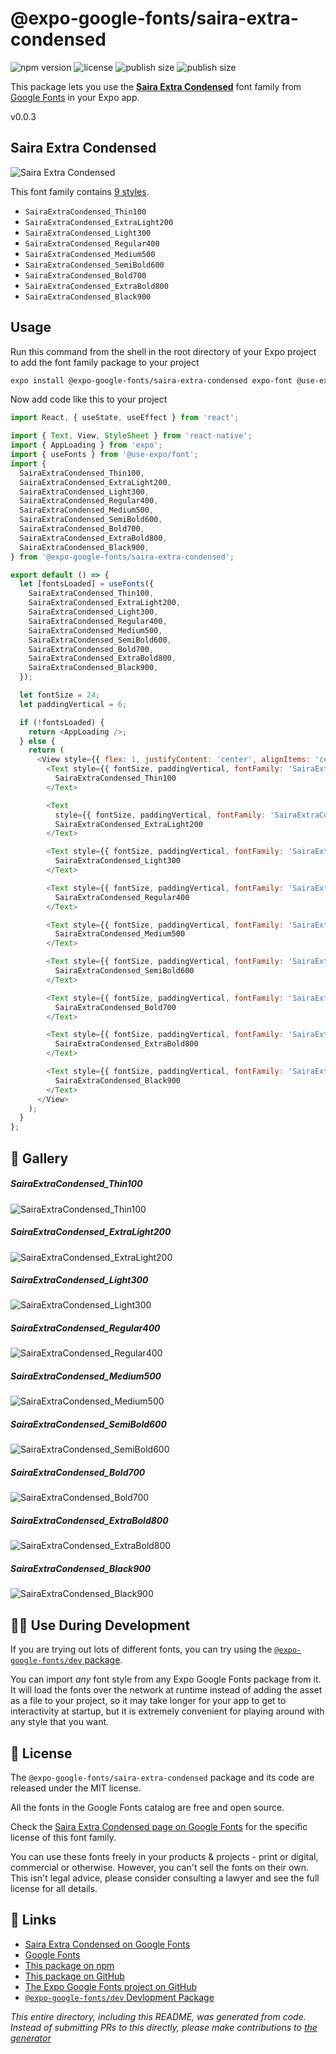 # @expo-google-fonts/saira-extra-condensed

![npm version](https://flat.badgen.net/npm/v/@expo-google-fonts/saira-extra-condensed)
![license](https://flat.badgen.net/github/license/expo/google-fonts)
![publish size](https://flat.badgen.net/packagephobia/install/@expo-google-fonts/saira-extra-condensed)
![publish size](https://flat.badgen.net/packagephobia/publish/@expo-google-fonts/saira-extra-condensed)

This package lets you use the [**Saira Extra Condensed**](https://fonts.google.com/specimen/Saira+Extra+Condensed) font family from [Google Fonts](https://fonts.google.com/) in your Expo app.

v0.0.3

## Saira Extra Condensed

![Saira Extra Condensed](./font-family.png)

This font family contains [9 styles](#-gallery).

- `SairaExtraCondensed_Thin100`
- `SairaExtraCondensed_ExtraLight200`
- `SairaExtraCondensed_Light300`
- `SairaExtraCondensed_Regular400`
- `SairaExtraCondensed_Medium500`
- `SairaExtraCondensed_SemiBold600`
- `SairaExtraCondensed_Bold700`
- `SairaExtraCondensed_ExtraBold800`
- `SairaExtraCondensed_Black900`

## Usage

Run this command from the shell in the root directory of your Expo project to add the font family package to your project
```sh
expo install @expo-google-fonts/saira-extra-condensed expo-font @use-expo/font
```

Now add code like this to your project
```js
import React, { useState, useEffect } from 'react';

import { Text, View, StyleSheet } from 'react-native';
import { AppLoading } from 'expo';
import { useFonts } from '@use-expo/font';
import {
  SairaExtraCondensed_Thin100,
  SairaExtraCondensed_ExtraLight200,
  SairaExtraCondensed_Light300,
  SairaExtraCondensed_Regular400,
  SairaExtraCondensed_Medium500,
  SairaExtraCondensed_SemiBold600,
  SairaExtraCondensed_Bold700,
  SairaExtraCondensed_ExtraBold800,
  SairaExtraCondensed_Black900,
} from '@expo-google-fonts/saira-extra-condensed';

export default () => {
  let [fontsLoaded] = useFonts({
    SairaExtraCondensed_Thin100,
    SairaExtraCondensed_ExtraLight200,
    SairaExtraCondensed_Light300,
    SairaExtraCondensed_Regular400,
    SairaExtraCondensed_Medium500,
    SairaExtraCondensed_SemiBold600,
    SairaExtraCondensed_Bold700,
    SairaExtraCondensed_ExtraBold800,
    SairaExtraCondensed_Black900,
  });

  let fontSize = 24;
  let paddingVertical = 6;

  if (!fontsLoaded) {
    return <AppLoading />;
  } else {
    return (
      <View style={{ flex: 1, justifyContent: 'center', alignItems: 'center' }}>
        <Text style={{ fontSize, paddingVertical, fontFamily: 'SairaExtraCondensed_Thin100' }}>
          SairaExtraCondensed_Thin100
        </Text>

        <Text
          style={{ fontSize, paddingVertical, fontFamily: 'SairaExtraCondensed_ExtraLight200' }}>
          SairaExtraCondensed_ExtraLight200
        </Text>

        <Text style={{ fontSize, paddingVertical, fontFamily: 'SairaExtraCondensed_Light300' }}>
          SairaExtraCondensed_Light300
        </Text>

        <Text style={{ fontSize, paddingVertical, fontFamily: 'SairaExtraCondensed_Regular400' }}>
          SairaExtraCondensed_Regular400
        </Text>

        <Text style={{ fontSize, paddingVertical, fontFamily: 'SairaExtraCondensed_Medium500' }}>
          SairaExtraCondensed_Medium500
        </Text>

        <Text style={{ fontSize, paddingVertical, fontFamily: 'SairaExtraCondensed_SemiBold600' }}>
          SairaExtraCondensed_SemiBold600
        </Text>

        <Text style={{ fontSize, paddingVertical, fontFamily: 'SairaExtraCondensed_Bold700' }}>
          SairaExtraCondensed_Bold700
        </Text>

        <Text style={{ fontSize, paddingVertical, fontFamily: 'SairaExtraCondensed_ExtraBold800' }}>
          SairaExtraCondensed_ExtraBold800
        </Text>

        <Text style={{ fontSize, paddingVertical, fontFamily: 'SairaExtraCondensed_Black900' }}>
          SairaExtraCondensed_Black900
        </Text>
      </View>
    );
  }
};

```

## 🔡 Gallery

##### SairaExtraCondensed_Thin100
![SairaExtraCondensed_Thin100](./322d3973d59827b2504723abf3285c2d1e85181532fd146fdbabae00398ccbb1.ttf.png)

##### SairaExtraCondensed_ExtraLight200
![SairaExtraCondensed_ExtraLight200](./d52785c9322fca08c09dbab7952bdc038ce7ef5f58298a5252ccc2a9bacfc316.ttf.png)

##### SairaExtraCondensed_Light300
![SairaExtraCondensed_Light300](./aa5dedf23086451deef347c47898e8c5153ee408af19c44b9e780c1d559c7ce3.ttf.png)

##### SairaExtraCondensed_Regular400
![SairaExtraCondensed_Regular400](./7c5c7b4ab19710c4557e47580d437ed2eb1add2fc90a641088ef31539197d16f.ttf.png)

##### SairaExtraCondensed_Medium500
![SairaExtraCondensed_Medium500](./36d4ceb6924f219a43b1ef0abcf228bb570891d5c6360bcfd359afccb20b87fa.ttf.png)

##### SairaExtraCondensed_SemiBold600
![SairaExtraCondensed_SemiBold600](./a69037b3e5411f785d7b05bb682b957613e8105cae22044518c630107b4504b2.ttf.png)

##### SairaExtraCondensed_Bold700
![SairaExtraCondensed_Bold700](./3b08c582f603d1d8ae1944b4362aa3f7db533be5b7ba1c0f4971b93188a903d4.ttf.png)

##### SairaExtraCondensed_ExtraBold800
![SairaExtraCondensed_ExtraBold800](./3d5b2328322a4ecff567415a1417dff7b0659414c992b7e2b88ca399d456df3c.ttf.png)

##### SairaExtraCondensed_Black900
![SairaExtraCondensed_Black900](./2f9e1ef084cecc66c6306c5618a464b6f6557c0fab6b20f4061378300d83e090.ttf.png)


## 👩‍💻 Use During Development

If you are trying out lots of different fonts, you can try using the [`@expo-google-fonts/dev` package](https://github.com/expo/google-fonts/tree/master/font-packages/dev#readme).

You can import *any* font style from any Expo Google Fonts package from it. It will load the fonts
over the network at runtime instead of adding the asset as a file to your project, so it may take longer
for your app to get to interactivity at startup, but it is extremely convenient
for playing around with any style that you want.

## 📖 License

The `@expo-google-fonts/saira-extra-condensed` package and its code are released under the MIT license.

All the fonts in the Google Fonts catalog are free and open source.

Check the [Saira Extra Condensed page on Google Fonts](https://fonts.google.com/specimen/Saira+Extra+Condensed) for the specific license of this font family.

You can use these fonts freely in your products & projects - print or digital, commercial or otherwise. However, you can't sell the fonts on their own. This isn't legal advice, please consider consulting a lawyer and see the full license for all details.

## 🔗 Links

- [Saira Extra Condensed on Google Fonts](https://fonts.google.com/specimen/Saira+Extra+Condensed)
- [Google Fonts](https://fonts.google.com/)
- [This package on npm](https://www.npmjs.com/package/@expo-google-fonts/saira-extra-condensed)
- [This package on GitHub](https://github.com/expo/google-fonts/tree/master/font-packages/saira-extra-condensed)
- [The Expo Google Fonts project on GitHub](https://github.com/expo/google-fonts)
- [`@expo-google-fonts/dev` Devlopment Package](https://github.com/expo/google-fonts/tree/master/font-packages/dev)


*This entire directory, including this README, was generated from code. Instead of submitting PRs to this directly, please make contributions to [the generator](https://github.com/expo/google-fonts/tree/master/packages/generator)*
